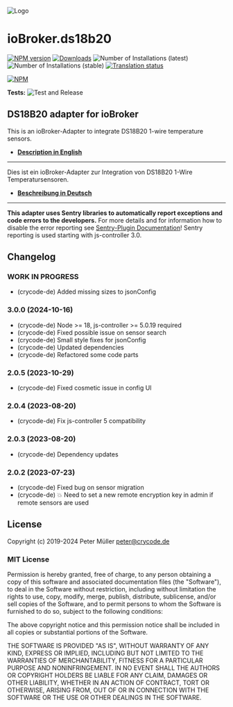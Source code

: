 ![Logo](admin/ds18b20.png)

# ioBroker.ds18b20

[![NPM version](https://img.shields.io/npm/v/iobroker.ds18b20.svg)](https://www.npmjs.com/package/iobroker.ds18b20)
[![Downloads](https://img.shields.io/npm/dm/iobroker.ds18b20.svg)](https://www.npmjs.com/package/iobroker.ds18b20)
![Number of Installations (latest)](https://iobroker.live/badges/ds18b20-installed.svg)
![Number of Installations (stable)](https://iobroker.live/badges/ds18b20-stable.svg)
[![Translation status](https://weblate.iobroker.net/widgets/adapters/-/ds18b20/svg-badge.svg)](https://weblate.iobroker.net/engage/adapters/?utm_source=widget)

[![NPM](https://nodei.co/npm/iobroker.ds18b20.png?downloads=true)](https://nodei.co/npm/iobroker.ds18b20/)

**Tests:** ![Test and Release](https://github.com/crycode-de/iobroker.ds18b20/workflows/Test%20and%20Release/badge.svg)

## DS18B20 adapter for ioBroker

This is an ioBroker-Adapter to integrate DS18B20 1-wire temperature sensors.

* **[Description in English](./docs/en/ds18b20.md)**

---

Dies ist ein ioBroker-Adapter zur Integration von DS18B20 1-Wire Temperatursensoren.

* **[Beschreibung in Deutsch](./docs/de/ds18b20.md)**

---

**This adapter uses Sentry libraries to automatically report exceptions and code errors to the developers.** For more details and for information how to disable the error reporting see [Sentry-Plugin Documentation](https://github.com/ioBroker/plugin-sentry#plugin-sentry)! Sentry reporting is used starting with js-controller 3.0.

## Changelog

<!--
    Placeholder for the next version (at the beginning of the line):
    ### **WORK IN PROGRESS**
-->
### **WORK IN PROGRESS**

* (crycode-de) Added missing sizes to jsonConfig

### 3.0.0 (2024-10-16)

* (crycode-de) Node >= 18, js-controller >= 5.0.19 required
* (crycode-de) Fixed possible issue on sensor search
* (crycode-de) Small style fixes for jsonConfig
* (crycode-de) Updated dependencies
* (crycode-de) Refactored some code parts

### 2.0.5 (2023-10-29)

* (crycode-de) Fixed cosmetic issue in config UI

### 2.0.4 (2023-08-20)

* (crycode-de) Fix js-controller 5 compatibility

### 2.0.3 (2023-08-20)

* (crycode-de) Dependency updates

### 2.0.2 (2023-07-23)

* (crycode-de) Fixed bug on sensor migration
* (crycode-de) 💥 Need to set a new remote encryption key in admin if remote sensors are used

## License

Copyright (c) 2019-2024 Peter Müller <peter@crycode.de>

### MIT License

Permission is hereby granted, free of charge, to any person obtaining
a copy of this software and associated documentation files (the
"Software"), to deal in the Software without restriction, including
without limitation the rights to use, copy, modify, merge, publish,
distribute, sublicense, and/or sell copies of the Software, and to
permit persons to whom the Software is furnished to do so, subject to
the following conditions:

The above copyright notice and this permission notice shall be
included in all copies or substantial portions of the Software.

THE SOFTWARE IS PROVIDED "AS IS", WITHOUT WARRANTY OF ANY KIND,
EXPRESS OR IMPLIED, INCLUDING BUT NOT LIMITED TO THE WARRANTIES OF
MERCHANTABILITY, FITNESS FOR A PARTICULAR PURPOSE AND
NONINFRINGEMENT. IN NO EVENT SHALL THE AUTHORS OR COPYRIGHT HOLDERS BE
LIABLE FOR ANY CLAIM, DAMAGES OR OTHER LIABILITY, WHETHER IN AN ACTION
OF CONTRACT, TORT OR OTHERWISE, ARISING FROM, OUT OF OR IN CONNECTION
WITH THE SOFTWARE OR THE USE OR OTHER DEALINGS IN THE SOFTWARE.
